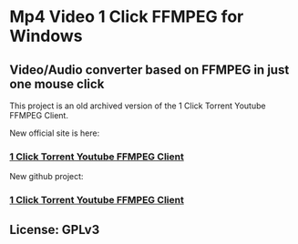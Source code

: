 #  Mp4 Video 1 Click FFMPEG for Windows

## Video/Audio converter based on FFMPEG in just one mouse click

This project is an old archived version of the 1 Click Torrent Youtube FFMPEG Client.

New official site is here:

### [1 Click Torrent Youtube FFMPEG Client](https://www.open-source.tech/1-Click-Torrent-Youtube-FFMPEG-Client/)

New github project:

### [1 Click Torrent Youtube FFMPEG Client](https://github.com/stephaniewm55/1-Click-Torrent-Youtube-FFMPEG-Client)

## License: GPLv3
